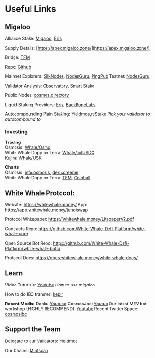 # Useful Links

## Migaloo

Alliance Stake: [Migaloo](https://app.migaloo.zone/), [Eris](https://www.erisprotocol.com/migaloo/amp-alliance)

Supply Details: [https://apex.migaloo.zone/](https://apex.migaloo.zone/)

Bridge: [TFM](https://tfm.com/bridge)

Repo: [Github](https://github.com/White-Whale-Defi-Platform/migaloo-chain)

Mainnet Explorers: [SilkNodes](https://explorer.silknodes.io/migaloo), [NodesGuru](https://migaloo.explorers.guru/), [PingPub](https://ping.pub/migaloo/staking)
Testnet: [NodesGuru](https://testnet.migaloo.explorers.guru/)

Validator Analysis: [Observatory](https://observatory.zone/migaloo), [Smart Stake](https://migaloo.smartstake.io/stats)

Public Nodes: [cosmos.directory](https://cosmos.directory/migaloo)

Liquid Staking Providers: [Eris](https://www.erisprotocol.com/migaloo/amplifier), [BackBoneLabs](https://migaloo.gravedigger.zone/)

Autocompounding Plain Staking: [Yieldmos](https://www.yieldmos.com/strategies/whale-staking-rewards),[reStake](https://restake.app/migaloo)
_Pick your validator to autocompound to_

### Investing

**Trading**  
Osmosis: [Whale/Osmo](https://app.osmosis.zone/pool/960)  
White Whale Dapp on Terra: [Whale/axlUSDC](https://app.whitewhale.money/terra/swap?from=axlUSDC&to=WHALE)  
Kujira: [Whale/USK](https://fin.kujira.app/trade/kujira1xr3rq8yvd7qplsw5yx90ftsr2zdhg4e9z60h5duusgxpv72hud3sl8nek6?q=usk)

**Charts**  
Osmosis: [info.osmosis](https://info.osmosis.zone/token/WHALE), [dex screener](https://dexscreener.com/osmosis/960)  
White Whale Dapp on Terra: [TFM](https://tfm.com/terra2/trade/analytics/tokens/ibc%2F36A02FFC4E74DF4F64305130C3DFA1B06BEAC775648927AA44467C76A77AB8DB?from=uluna&to=ibc%2FB3504E092456BA618CC28AC671A71FB08C6CA0FD0BE7C8A5B5A3E2DD933CC9E4&market=Astroport), [Coinhall](https://coinhall.org/terra/terra1qdu4g5zxxtmwsd95v8vjslq5874nkcull7ejycm0gy2v7p5qc67qenkf8t)

## White Whale Protocol:

Website: https://whitewhale.money/
App: https://app.whitewhale.money/juno/swap

Protocol Whitepaper: https://whitewhale.money/LitepaperV2.pdf

Contracts Repo: https://github.com/White-Whale-Defi-Platform/white-whale-core

Open Source Bot Repo: https://github.com/White-Whale-Defi-Platform/white-whale-bots/

Protocol Docs: https://docs.whitewhale.money/white-whale-docs/

## Learn

Video Tuturials: [Youtube](https://www.youtube.com/playlist?list=PLlB6D78o5V-mGKv07MZN-EGLwax8dbAyI)
_How to use migaloo_

How to do IBC transfer: [keplr](https://help.keplr.app/articles/ibc-transfers)

**Recent Media:**
Danku [Youtube](https://www.youtube.com/watch?v=CURBHmNHaM8&ab_channel=danku_r)
CosmosJoe: [Youtue](https://www.youtube.com/watch?v=26gyqDjKf5c&ab_channel=CosmosJoe~CryptoMedia)
Our latest MEV bot workshop (HIGHLY RECOMMEND): [Youtube](https://www.youtube.com/watch?v=y9s6whEKSnY)
Recent Twitter Space: [cosmosibc](https://www.cosmosibc.space/2023/4/1416101532282638348/White_Whale_Community_Call.mp3)

## Support the Team

Delegate to our Validators: [Yieldmos](https://www.yieldmos.com/v/white-whale/)

Our Chains: [Mintscan](https://hub.mintscan.io/validators/stats/whitewhale)
